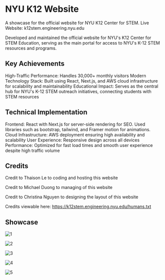 # NYU K12 Website
A showcase for the official website for NYU K12 Center for STEM.
Live Website: k12stem.engineering.nyu.edu

Developed and maintained the official website for NYU's K12 Center for STEM Education, serving as the main portal for access to NYU's K-12 STEM resources and programs.

## Key Achievements

High-Traffic Performance: Handles 30,000+ monthly visitors
Modern Technology Stack: Built using React, Next.js, and AWS cloud infrastructure for scalability and maintainability
Educational Impact: Serves as the central hub for NYU's K-12 STEM outreach initiatives, connecting students with STEM resources

## Technical Implementation

Frontend: React with Next.js for server-side rendering for SEO. Used libraries such as bootstrap, tailwind, and Framer motion for animations.
Cloud Infrastructure: AWS deployment ensuring high availability and scalability
User Experience: Responsive design across all devices
Performance: Optimized for fast load times and smooth user experience despite high traffic volume

## Credits

Credit to Thaison Le to coding and hosting this website

Credit to Michael Duong to managing of this website

Credit to Christina Nguyen to designing the layout of this website

Credits viewable here:
https://k12stem.engineering.nyu.edu/humans.txt

## Showcase

![1](/website1.png)

![2](/website2.png)

![3](/website3.png)

![4](/website4.png)

![5](/website5.png)
